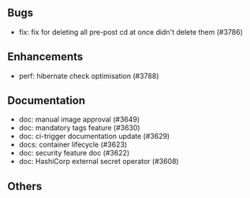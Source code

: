 ## Bugs
- fix: fix for deleting all pre-post cd at once didn't delete them  (#3786)
## Enhancements
- perf: hibernate check optimisation (#3788)
## Documentation
- doc: manual image approval (#3649)
- doc: mandatory tags feature (#3630)
- doc: ci-trigger documentation update (#3629)
- docs: container lifecycle  (#3623)
- doc: security feature doc (#3622)
- doc: HashiCorp external secret operator (#3608)
## Others

